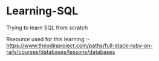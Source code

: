 # Learning-SQL
Trying to learn SQL from scratch 

Rseource used for this learning :- https://www.theodinproject.com/paths/full-stack-ruby-on-rails/courses/databases/lessons/databases
